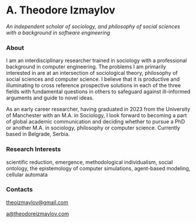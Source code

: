 # A. Theodore Izmaylov
*An independent scholar of sociology, and philosophy of social sciences*<br />
*with a background in software engineering*


### About

I am an interdisciplinary researcher trained in sociology with a professional background in computer engineering.
The problems I am primarily interested in are at an intersection of sociological theory, philosophy of social sciences and computer science.
I believe that it is productive and illuminating to cross reference prospective solutions in each of the three fields with fundamental questions in others to safeguard against ill-informed arguments and guide to novel ideas.

As an early career researcher, having graduated in 2023 from the University of Manchester with an M.A. in Sociology, I look forward to becoming a part of global academic communication and deciding whether to pursue a PhD or another M.A. in sociology, philosophy or computer science.
Currently based in Belgrade, Serbia.


### Research Interests

scientific reduction, emergence, methodological individualism, social ontology, the epistemology of computer simulations, agent-based modeling, cellular automata


### Contacts

[theoizmaylov@gmail.com](mailto:theoizmaylov@gmail.com)

[a@theodoreizmaylov.com](mailto:a@theodoreizmaylov.com)

